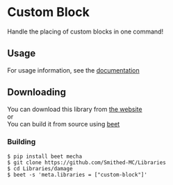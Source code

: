 # Custom Block
Handle the placing of custom blocks in one command!
## Usage
For usage information, see the [documentation](https://wiki.smithed.dev/libraries/smithed-core/blocks/custom-block-placement)
## Downloading
You can download this library from [the website](https://smithed.dev/packs/smithed/custom-block)  
or  
You can build it from source using [beet](https://github.com/mcbeet/beet)

### Building
```
$ pip install beet mecha
$ git clone https://github.com/Smithed-MC/Libraries
$ cd Libraries/damage
$ beet -s 'meta.libraries = ["custom-block"]'
```
